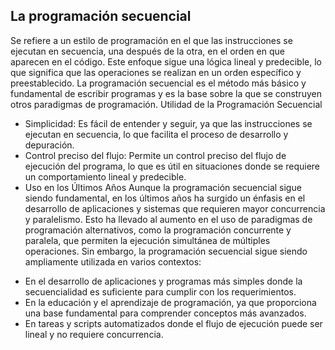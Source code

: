 ## La programación secuencial 
Se refiere a un estilo de programación en el que las instrucciones se ejecutan en secuencia, una después de la otra, en el orden en que aparecen en el código. Este enfoque sigue una lógica lineal y predecible, lo que significa que las operaciones se realizan en un orden específico y preestablecido. La programación secuencial es el método más básico y fundamental de escribir programas y es la base sobre la que se construyen otros paradigmas de programación.
Utilidad de la Programación Secuencial

* Simplicidad: Es fácil de entender y seguir, ya que las instrucciones se ejecutan en secuencia, lo que facilita el proceso de desarrollo y depuración.
* Control preciso del flujo: Permite un control preciso del flujo de ejecución del programa, lo que es útil en situaciones donde se requiere un comportamiento lineal y predecible.
* Uso en los Últimos Años
Aunque la programación secuencial sigue siendo fundamental, en los últimos años ha surgido un énfasis en el desarrollo de aplicaciones y sistemas que requieren mayor concurrencia y paralelismo. Esto ha llevado al aumento en el uso de paradigmas de programación alternativos, como la programación concurrente y paralela, que permiten la ejecución simultánea de múltiples operaciones.
Sin embargo, la programación secuencial sigue siendo ampliamente utilizada en varios contextos:

- En el desarrollo de aplicaciones y programas más simples donde la secuencialidad es suficiente para cumplir con los requerimientos.
- En la educación y el aprendizaje de programación, ya que proporciona una base fundamental para comprender conceptos más avanzados.
- En tareas y scripts automatizados donde el flujo de ejecución puede ser lineal y no requiere concurrencia.
